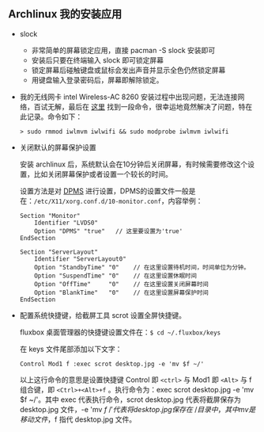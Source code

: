 ## Archlinux 我的安装应用

+   slock
    -   非常简单的屏幕锁定应用，直接 pacman -S slock 安装即可
    -   安装后只要在终端输入 slock 即可锁定屏幕
    -   锁定屏幕后碰触键盘或鼠标会发出声音并显示全色仍然锁定屏幕
    -   用键盘输入登录密码后，屏幕即解除锁定。

+   我的无线网卡 intel Wireless-AC 8260 安装过程中出现问题，无法连接网络，百试无解，最后在 [这里][1] 找到一段命令，很幸运地竟然解决了问题，特在此记录。命令如下：

        > sudo rmmod iwlmvm iwlwifi && sudo modprobe iwlmvm iwlwifi

+   关闭默认的屏幕保护设置

    安装 archlinux 后，系统默认会在10分钟后关闭屏幕，有时候需要修改这个设置，比如关闭屏幕保护或者设置一个较长的时间。

    设置方法是对 [DPMS][2] 进行设置，DPMS的设置文件一般是在：`/etc/X11/xorg.conf.d/10-monitor.conf`，内容举例：

        Section "Monitor"
            Identifier "LVDS0"
            Option "DPMS" "true"   // 这里要设置为'true'
        EndSection

        Section "ServerLayout"
            Identifier "ServerLayout0"
            Option "StandbyTime" "0"    // 在这里设置待机时间，时间单位为分钟。
            Option "SuspendTime" "0"    // 在这里设置休眠时间
            Option "OffTime"     "0"    // 在这里设置关闭屏幕时间
            Option "BlankTime"   "0"    // 在这里设置屏幕保护时间
        EndSection        
        
+   配置系统快捷键，给截屏工具 scrot 设置全屏快捷键。

    fluxbox 桌面管理器的快捷键设置文件在：`$ cd ~/.fluxbox/keys`

    在 keys 文件尾部添加以下文字：

        Control Mod1 f :exec scrot desktop.jpg -e 'mv $f ~/'

    以上这行命令的意思是设置快捷键 Control 即 `<ctrl>` 与 Mod1 即 `<Alt>` 与 f 组合键，即 `<Ctrl>+<Alt>+f` 。执行命令为：exec scrot desktop.jpg -e 'mv $f ~/'。其中 exec 代表执行命令，scrot desktop.jpg 代表将截屏保存为 desktop.jpg 文件，-e 'mv $f ~/' 代表将 desktop.jpg 保存在 ~/ 目录中，其中 mv 是移动文件，$f 指代 desktop.jpg 文件。


[1]: https://forum.manjaro.org/t/problems-getting-network-address-via-wireless/5007/2 "Problems getting network address via wireless"
[2]: https://wiki.archlinux.org/index.php/Display_Power_Management_Signaling "Display Power Management Signaling"
